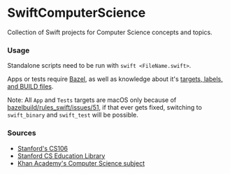 # SwiftComputerScience

Collection of Swift projects for Computer Science concepts and topics.

### Usage

Standalone scripts need to be run with `swift <FileName.swift>`.

Apps or tests require [Bazel](https://bazel.build/), as well as knowledge about it's [targets, labels, and BUILD files](https://docs.bazel.build/versions/master/build-ref.html).

Note: All `App` and `Tests` targets are macOS only because of [bazelbuild/rules_swift/issues/51](https://github.com/bazelbuild/rules_swift/issues/51#issuecomment-413661604), if that ever gets fixed, switching to `swift_binary` and `swift_test` will be possible.

### Sources

* [Stanford's CS106](https://www.youtube.com/playlist?list=PLFE6E58F856038C69)
* [Stanford CS Education Library](http://cslibrary.stanford.edu/)
* [Khan Academy's Computer Science subject](https://www.khanacademy.org/)
